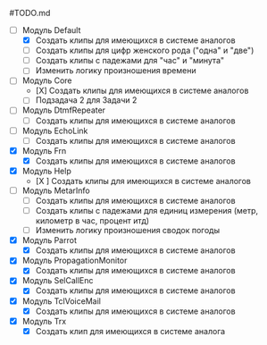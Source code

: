 #TODO.md

- [ ] Модуль Default
    - [X] Создать клипы для имеющихся в системе аналогов
    - [ ] Создать клипы для цифр женского рода ("одна" и "две")
    - [ ] Создать клипы с падежами для "час" и "минута" 
    - [ ] Изменить логику произношения времени
- [ ] Модуль Core
    - [Х] Создать клипы для имеющихся в системе аналогов
    - [ ] Подзадача 2 для Задачи 2
- [ ] Модуль DtmfRepeater
    - [ ] Создать клипы для имеющихся в системе аналогов
- [ ] Модуль EchoLink
    - [ ] Создать клипы для имеющихся в системе аналогов
- [X] Модуль Frn
    - [X] Создать клипы для имеющихся в системе аналогов
- [X] Модуль Help
    - [X ] Создать клипы для имеющихся в системе аналогов
- [ ] Модуль MetarInfo
    - [ ] Создать клипы для имеющихся в системе аналогов
    - [ ] Создать клипы с падежами для единиц измерения (метр, километр в час, процент итд)
    - [ ] Изменить логику произношения сводок погоды
- [X] Модуль Parrot
    - [X] Создать клипы для имеющихся в системе аналогов
- [X] Модуль PropagationMonitor
    - [X] Создать клипы для имеющихся в системе аналогов
- [X] Модуль SelCallEnc
    - [X] Создать клипы для имеющихся в системе аналогов
- [X] Модуль TclVoiceMail
    - [X] Создать клипы для имеющихся в системе аналогов
- [X] Модуль Trx
    - [X] Создать клип для имеющихся в системе аналога
